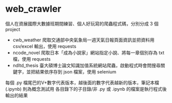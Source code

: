 # web_crawler

個人在資展國際大數據班期間練習、個人好玩寫的爬蟲程式碼，分別分成 3 個 project
- cwb_weather 爬取交通部中央氣象局一週天氣日報頁面資訊並把資料用 csv/excel 輸出，使用 requests
- ncode_novel 爬取日本「成為小說家」網站指定小說、將每一章個別存為 txt 檔，使用 requests
- ndltd_thesis 臺大碩博士論文知識加值系統網站爬蟲，啟動程式時會問搜尋關鍵字，並把結果依序存到 json 檔案，使用 selenium

每個 .py 檔尾巴的V+數字代表版本，越後面的數字代表越新的版本，筆記本檔 (.ipynb) 則為概念測試用
各目錄下的子目錄/非 .py 或 .ipynb 的檔案是執行程式後輸出的結果
